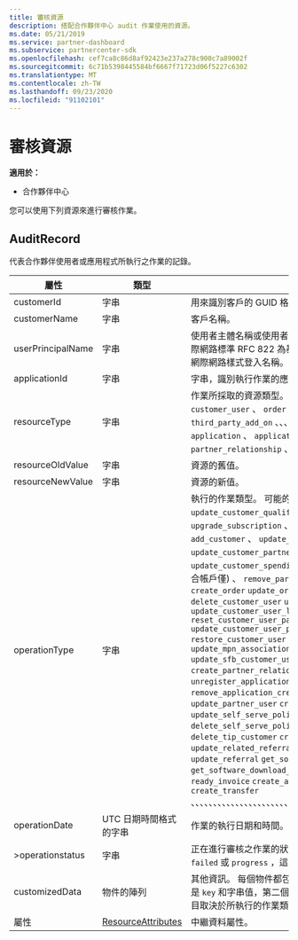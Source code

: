 ```yaml
---
title: 審核資源
description: 搭配合作夥伴中心 audit 作業使用的資源。
ms.date: 05/21/2019
ms.service: partner-dashboard
ms.subservice: partnercenter-sdk
ms.openlocfilehash: cef7ca8c86d8af92423e237a278c900c7a89002f
ms.sourcegitcommit: 6c71b5398445584bf6667f71723d06f5227c6302
ms.translationtype: MT
ms.contentlocale: zh-TW
ms.lasthandoff: 09/23/2020
ms.locfileid: "91102101"
---
```

# <a name="auditing-resources"></a>審核資源

**適用於：**

- 合作夥伴中心

您可以使用下列資源來進行審核作業。

## <a name="auditrecord"></a>AuditRecord

代表合作夥伴使用者或應用程式所執行之作業的記錄。

| 屬性 | 類型 | 描述 |
| --- | --- | ---|
| customerId | 字串 | 用來識別客戶的 GUID 格式字串。 |
| customerName | 字串 | 客戶名稱。 |
| userPrincipalName | 字串 | 使用者主體名稱或使用者識別碼。 一般來說，這個屬性是以網際網路標準 RFC 822 為基礎的電子郵件地址格式之使用者的網際網路樣式登入名稱。 |
| applicationId | 字串 | 字串，識別執行作業的應用程式。 |
| resourceType | 字串 | 作業所採取的資源類型。 可能的值： `customer` 、 `customer_user` 、 `order` 、、、 `subscription` `license` `third_party_add_on` 、、、 `mpn_association` `transfer` `application` 、 `application_credential` `partner_user` `partner_relationship` 、、。 |
| resourceOldValue | 字串 | 資源的舊值。 |
| resourceNewValue | 字串 | 資源的新值。 |
| operationType | 字串 | 執行的作業類型。 可能的值： `update_customer_qualification` 、 `update_subscription` 、 `upgrade_subscription` 、 `convert_trial_subscription` 、 `add_customer` 、 `update_customer_billing_profile` 、 `update_customer_partner_contract_company_name` 、 `update_customer_spending_budget` `delete_customer` (沙箱整合帳戶僅) 、 `remove_partner_customer_relationship` `create_order` `update_order` `create_customer_user` `delete_customer_user` `update_customer_user` `update_customer_user_licenses` `reset_customer_user_password` `update_customer_user_principal_name` `restore_customer_user` `create_mpn_association` `update_mpn_association` `update_sfb_customer_user_licenses` `update_transfer` `create_partner_relationship` `register_application` `unregister_application` `add_application_credential` `remove_application_credential` `create_partner_user` `update_partner_user` `create_self_serve_policy` `update_self_serve_policy` `create_self_serve_policy` `delete_self_serve_policy` `remove_partner_relationship` `delete_tip_customer` `create_related_referral` `update_related_referral` `create_referral` `update_referral` `get_software_key` `get_software_download_link` `increase_spending_limit` `ready_invoice` `create_agreement` `extend_relationship` `create_transfer` 、、、、、、、、、、、、、、、、、、、、、、、、、、、、、、、、、、、、、、、、、、、、、、、、、、、、、、 |
| operationDate | UTC 日期時間格式的字串 | 作業的執行日期和時間。 |
| >operationstatus | 字串 | 正在進行審核之作業的狀態。 可能的值： `succeeded` 、 `failed` 或 `progress` ，這表示作業仍在進行中。 |
| customizedData  | 物件的陣列 | 其他資訊。 每個物件都包含兩個 JSON 索引鍵/值組：第一個是 `key` 和字串值，第二個是 `value` 和字串值。 陣列中的物件數目取決於所執行的作業類型。 |
| 屬性 | [ResourceAttributes](utility-resources.md#resourceattributes) | 中繼資料屬性。 |
